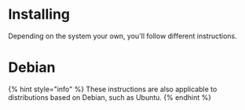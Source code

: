 # Installing
Depending on the system your own, you'll follow different instructions.

# Debian
{% hint style="info" %}
These instructions are also applicable to distributions based on Debian, such as Ubuntu.
{% endhint %}

